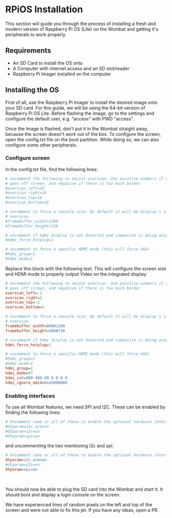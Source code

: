 # RPiOS Installation

This section will guide you through the process of installing a fresh and modern version of Raspberry Pi OS (Lite) on the Wombat and getting it's peripherals to work properly.

## Requirements 

 - An SD Card to install the OS onto
 - A Computer with internet access and an SD slot/reader
 - Raspberry Pi Imager installed on the computer

## Installing the OS

First of all, use the Raspberry Pi Imager to install the desired image onto your SD card. For this guide, we will be using the 64-bit version of Raspberry Pi OS Lite. Before flashing the image, go to the settings and configure the default user, e.g. "access" with PWD "access".

Once the Image is flashed, don't put it in the Wombat straight away, because the screen doesn't work out of the box. To configure the screen, open the config.txt file on the boot partition. While doing so, we can also configure some other peripherals.

### Configure screen

In the config.txt file, find the following lines:

```ini
# uncomment the following to adjust overscan. Use positive numbers if console
# goes off screen, and negative if there is too much border
#overscan_left=16
#overscan_right=16
#overscan_top=16
#overscan_bottom=16

# uncomment to force a console size. By default it will be display's size minus
# overscan.
#framebuffer_width=1280
#framebuffer_height=720

# uncomment if hdmi display is not detected and composite is being output
#hdmi_force_hotplug=1

# uncomment to force a specific HDMI mode (this will force VGA)
#hdmi_group=1
#hdmi_mode=1
```

Replace this block with the following text. This will configure the screen size and HDMI mode to properly output Video on the integrated display:

```ini
# uncomment the following to adjust overscan. Use positive numbers if console
# goes off screen, and negative if there is too much border
overscan_left=-2
overscan_right=2
overscan_top=-2
overscan_bottom=2

# uncomment to force a console size. By default it will be display's size minus
# overscan.
framebuffer_width=800#1280
framebuffer_height=480#720

# uncomment if hdmi display is not detected and composite is being output
hdmi_force_hotplug=1

# uncomment to force a specific HDMI mode (this will force VGA)
#hdmi_group=1
#hdmi_mode=1
hdmi_group=2
hdmi_mode=87
hdmi_cvt=800 480 60 6 0 0 0
hdmi_ignore_edid=0xa5000080
```

### Enabling interfaces

To use all Wombat features, we need SPI and I2C. These can be enabled by finding the following lines:

```ini
# Uncomment some or all of these to enable the optional hardware interfaces
#dtparam=i2c_arm=on
#dtparam=i2s=on
#dtparam=spi=on
```

and uncommenting the two mentioning i2c and spi:

```ini
# Uncomment some or all of these to enable the optional hardware interfaces
dtparam=i2c_arm=on
#dtparam=i2s=on
dtparam=spi=on
```

<br>

You should now be able to plug the SD card into the Wombat and start it. It should boot and display a login console on the screen. 

We have experienced lines of random pixels on the left and top of the screen and were not able to fix this jet. If you have any ideas, open a PR.